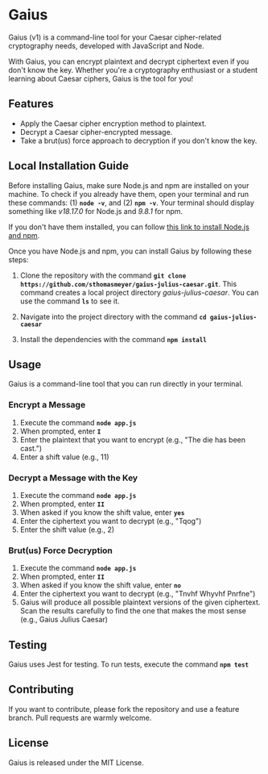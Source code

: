 # Gaius

Gaius (v1) is a command-line tool for your Caesar cipher-related cryptography needs, developed with JavaScript and Node.

With Gaius, you can encrypt plaintext and decrypt ciphertext even if you don't know the key. Whether you're a cryptography enthusiast or a student learning about Caesar ciphers, Gaius is the tool for you!

## Features

- Apply the Caesar cipher encryption method to plaintext.
- Decrypt a Caesar cipher-encrypted message.
- Take a brut(us) force approach to decryption if you don't know the key.

## Local Installation Guide

Before installing Gaius, make sure Node.js and npm are installed on your machine. To check if you already have them, open your terminal and run these commands: (1) **`node -v`**, and (2) **`npm -v`**. Your terminal should display something like _v18.17.0_ for Node.js and _9.8.1_ for npm.

If you don't have them installed, you can follow [this link to install Node.js and npm](https://nodejs.org/en).

Once you have Node.js and npm, you can install Gaius by following these steps:

1. Clone the repository with the command **`git clone https://github.com/sthomasmeyer/gaius-julius-caesar.git`**. This command creates a local project directory _gaius-julius-caesar_. You can use the command **`ls`** to see it.

2. Navigate into the project directory with the command **`cd gaius-julius-caesar`**

3. Install the dependencies with the command **`npm install`**

## Usage

Gaius is a command-line tool that you can run directly in your terminal.

### Encrypt a Message

1. Execute the command **`node app.js`**
2. When prompted, enter **`I`**
3. Enter the plaintext that you want to encrypt (e.g., "The die has been cast.")
4. Enter a shift value (e.g., 11)

### Decrypt a Message with the Key

1. Execute the command **`node app.js`**
2. When prompted, enter **`II`**
3. When asked if you know the shift value, enter **`yes`**
4. Enter the ciphertext you want to decrypt (e.g., "Tqog")
5. Enter the shift value (e.g., 2)

### Brut(us) Force Decryption

1. Execute the command **`node app.js`**
2. When prompted, enter **`II`**
3. When asked if you know the shift value, enter **`no`**
4. Enter the ciphertext you want to decrypt (e.g., "Tnvhf Whyvhf Pnrfne")
5. Gaius will produce all possible plaintext versions of the given ciphertext. Scan the results carefully to find the one that makes the most sense (e.g., Gaius Julius Caesar)

## Testing

Gaius uses Jest for testing. To run tests, execute the command **`npm test`**

## Contributing

If you want to contribute, please fork the repository and use a feature branch. Pull requests are warmly welcome.

## License

Gaius is released under the MIT License.
